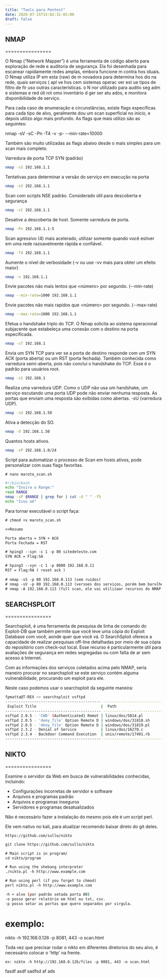 ```yaml
---
title: "Tools para Pentest"
date: 2020-07-15T15:02:31-03:00
draft: false
---
```


## NMAP
================

O Nmap (“Network Mapper”) é uma ferramenta de código aberto para exploração de rede e auditoria de segurança. Ela foi desenhada para escanear rapidamente redes amplas, embora funcione m contra hos iduais. O Nmap utiliza  IP em esta (raw) de m novadora para determina hos dis  na rede, quais serviços ( apl  ve hos cem sistemas operac ver est ue tipos de filtro de  fir uso outras características. o N nor  utilizado para audito seg adm e sistemas e red úti rot omo inventário d ger ser atu ados, e monitora disponibilidade de serviço.

Para cada caso de enumeração e circunstâncias, existe flags especificas para cada tipo de alvo, geralmente dou um scan superficial no inicio, e depois utilizo algo mais profundo. As flags que mais utilizo são as seguintes:

nmap -sV -sC -Pn -T4 -v -p- --min-rate=10000 <IP>

Também são muito utilizadas as flags abaixo desde o mais simples para um scan mais completo. 

Varredura de porta TCP SYN (padrão)
```sh
nmap -sS 192.168.1.1 
```
Tentativas para determinar a versão do serviço em execução na porta
```sh
nmap -sV 192.168.1.1 
```
Scan com scripts NSE padrão. Considerado útil para descoberta e segurança
```sh
nmap -sC 192.168.1.1 
```
Desative a descoberta de host. Somente varredura de porta.
```sh
nmap -Pn 192.168.1.1-5 
```
Scan agressivo (4) mais acelerado, utilizar somente quando você estiver em uma rede razoavelmente rápida e confiável.
```sh
nmap -T4 192.168.1.1 
```
Aumente o nível de verbosidade (-v ou use -vv mais para obter um efeito maior)
```sh
nmap -v 192.168.1.1 
```
Envie pacotes não mais lentos que <número> por segundo. (--min-rate)
```sh
nmap --min-rate=1000 192.168.1.1 
```
Envie pacotes não mais rapidos que <número> por segundo. (--max-rate)
```sh
nmap --max-rate=1000 192.168.1.1 
```
Efetua o handshake triplo do TCP. O Nmap solicita ao sistema operacional subjacente que estabeleça uma conexão com o destino na porta especificada. 
```sh
nmap -sT 192.168.1
```
Envia um SYN TCP para ver se a porta de destino responde com um SYN ACK (porta aberta) ou um RST (porta fechada). Também conhecida como varredura semi-aberta, pois não conclui o handshake do TCP. Esse é o padrão para usuários root.
```sh
nmap -sS 192.168.1
```
Realiza uma varredura UDP. Como o UDP não usa um handshake, um serviço escutando uma porta UDP pode não enviar nenhuma resposta. As portas que enviam uma resposta são exibidas como abertas. -sU (varredura UDP).
```sh
nmap -sU 192.168.1.50
```
Ativa a detecção do SO.
```sh
nmap -O 192.168.1.50
```
Quantos hosts ativos.
```sh
nmap -sP 192.168.1.0/24
```
Script para automatizar o processo de Scan em hosts ativos, pode personalizar com suas flags favoritas.

`# nano maroto_scan.sh`

```sh
#!/bin/bash
echo "Insira o Range:"
read RANGE
nmap -sP $RANGE | grep for | cut -d " " -f5
echo "Isso aê"
```
Para tornar executável o script faça: 
```html
# chmod +x maroto_scan.sh
```
```html
>>Resumo

Porta aberta = SYN + ACK
Porta Fechada = RST

# hping3 --syn -c 1 -p 80 sitedeteste.com 
SYN ACK = Flag:SA 

# hping3 --syn -c 1 -p 8000 192.168.0.11
RST = Flag:RA ( reset ack )   
  
# nmap -sS -p 80 192.168.0.113 (sem ruidos)
# nmap -sV -p 80 192.168.0.113 (versoes dos serviços, porém bem barulhento)
# nmap -A 192.168.0.113 (full scan, ele vai utilizaar recursos do NMAP para filtrar o maxímo que conseguir)
```

## SEARCHSPLOIT
================

Searchsploit, é uma ferramenta de pesquisa de linha de comando do Exploit-DB que também permite que você leve uma cópia do Exploit Database com você, aonde quer que você vá. O SearchSploit oferece a capacidade de realizar pesquisas off-line detalhadas por meio de sua cópia do repositório com check-out local. Esse recurso é particularmente útil para avaliações de segurança em redes segregadas ou com falta de ar sem acesso à Internet. 

Com as informações dos serviços coletados acima pelo NMAP, seria maneiro procurar no searchsploit se este serviço contém alguma vulnerabilidade, procurando um exploit para ele. 

Neste caso podemos usar o searchsploit da seguinte maneira:

```sh
fpmatta@T-REX ~> searchsploit vsftpd
------------------------------------------- ---------------------------------
 Exploit Title                             |  Path
------------------------------------------- ---------------------------------
vsftpd 2.0.5 - 'CWD' (Authenticated) Remot | linux/dos/5814.pl
vsftpd 2.0.5 - 'deny_file' Option Remote D | windows/dos/31818.sh
vsftpd 2.0.5 - 'deny_file' Option Remote D | windows/dos/31819.pl
vsftpd 2.3.2 - Denial of Service           | linux/dos/16270.c
vsftpd 2.3.4 - Backdoor Command Execution  | unix/remote/17491.rb
------------------------------------------- ---------------------------------
```

## NIKTO
================

Examine o servidor da Web em busca de vulnerabilidades conhecidas, incluindo:

- Configurações incorretas de servidor e software
- Arquivos e programas padrão
- Arquivos e programas inseguros
- Servidores e programas desatualizados

Não é necessário fazer a instalação do mesmo pois ele é um script perl.

Ele vem nativo no kali, para atualizar recomendo baixar direto do git deles. 

`https://github.com/sullo/nikto`

```html
git clone https://github.com/sullo/nikto

# Main script is in program/
cd nikto/program

# Run using the shebang interpreter
./nikto.pl -h http://www.example.com

# Run using perl (if you forget to chmod)
perl nikto.pl -h http://www.example.com
```
```sh
-h + alvo (por padrão setada porta 80)
-o posso gerar relatório em html ou txt, csv. 
-p posso setar as portas que quero separados por virgula. 
```
exemplo:
========
nikto -h 192.168.0.126 -p 8081, 443 -o scan.html

Toda vez que precisar rodar o nikto em diferentes diretorios do seu alvo, é necessário colocar o 'http' na frente. 

`ex: nikto -h http://192.168.0.126/files -p 8081, 443 -o scan.html`

fasdf
asdf
sadfsd
af
ads
